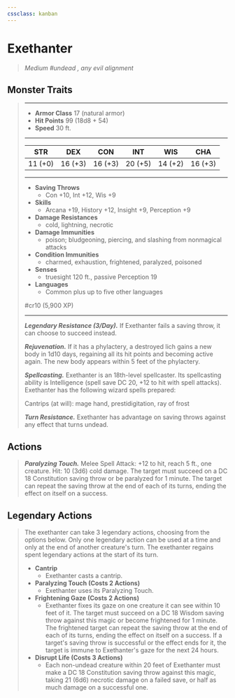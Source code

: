 ```yaml
---
cssclass: kanban
---
```


# Exethanter
>*Medium #undead , any evil alignment*
## Monster Traits
>___
>- **Armor Class** 17 (natural armor)
>- **Hit Points** 99 (18d8 + 54)
>- **Speed** 30 ft.
>___
>|STR|DEX|CON|INT|WIS|CHA|
>|:---:|:---:|:---:|:---:|:---:|:---:|
>|11 (+0)|16 (+3)|16 (+3)|20 (+5)|14 (+2)|16 (+3)|
>___
>- **Saving Throws**
>	 - Con +10, Int +12, Wis +9
>- **Skills**
>	 - Arcana +19, History +12, Insight +9, Perception +9
>- **Damage Resistances**
>	 - cold, lightning, necrotic
>- **Damage Immunities**
>	 - poison; bludgeoning, piercing, and slashing from nonmagical attacks
>- **Condition Immunities**
>	 - charmed, exhaustion, frightened, paralyzed, poisoned
>- **Senses**
>	 - truesight 120 ft., passive Perception 19
>- **Languages**
>	 - Common plus up to five other languages
>
> #cr10 (5,900 XP)
>___
>***Legendary Resistance (3/Day).*** If Exethanter fails a saving throw, it can choose to succeed instead.  
>
>***Rejuvenation.*** If it has a phylactery, a destroyed lich gains a new body in 1d10 days, regaining all its hit points and becoming active again. The new body appears within 5 feet of the phylactery.  
>
>***Spellcasting.*** Exethanter is an 18th-level spellcaster. Its spellcasting ability is Intelligence (spell save DC 20, +12 to hit with spell attacks). Exethanter has the following wizard spells prepared:  
>
>Cantrips (at will): mage hand, prestidigitation, ray of frost  
>
>
>***Turn Resistance.*** Exethanter has advantage on saving throws against any effect that turns undead.  
>
## Actions
>***Paralyzing Touch.*** Melee Spell Attack: +12 to hit, reach 5 ft., one creature. Hit: 10 (3d6) cold damage. The target must succeed on a DC 18 Constitution saving throw or be paralyzed for 1 minute. The target can repeat the saving throw at the end of each of its turns, ending the effect on itself on a success.  
>
## Legendary Actions
>The exethanter can take 3 legendary actions, choosing from the options below. Only one legendary action can be used at a time and only at the end of another creature's turn. The exethanter regains spent legendary actions at the start of its turn.
>
>- **Cantrip**
>	- Exethanter casts a cantrip.
>- **Paralyzing Touch (Costs 2 Actions)**
>	- Exethanter uses its Paralyzing Touch.
>- **Frightening Gaze (Costs 2 Actions)**
>	- Exethanter fixes its gaze on one creature it can see within 10 feet of it. The target must succeed on a DC 18 Wisdom saving throw against this magic or become frightened for 1 minute. The frightened target can repeat the saving throw at the end of each of its turns, ending the effect on itself on a success. If a target's saving throw is successful or the effect ends for it, the target is immune to Exethanter's gaze for the next 24 hours.
>- **Disrupt Life (Costs 3 Actions)**
>	- Each non-undead creature within 20 feet of Exethanter must make a DC 18 Constitution saving throw against this magic, taking 21 (6d6) necrotic damage on a failed save, or half as much damage on a successful one.